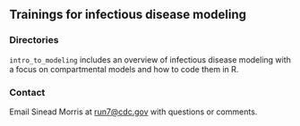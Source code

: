## Trainings for infectious disease modeling

### Directories

`intro_to_modeling` includes an overview of infectious disease modeling with a focus on compartmental models and how to code them in R. 

### Contact 

Email Sinead Morris at run7@cdc.gov with questions or comments.
